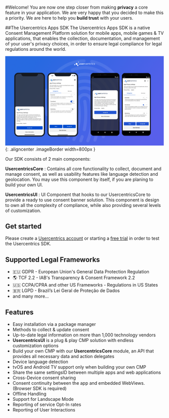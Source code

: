 #Welcome!
You are now one step closer from making **privacy** a core feature in your application. We are very happy that you decided to make this a priority. We are here to help you **build trust** with your users.

##The Usercentrics Apps SDK
The Usercentrics Apps SDK is a native Consent Management Platform solution for mobile apps, mobile games & TV applications, that enables the collection, documentation, and management of your user's privacy choices, in order to ensure legal compliance for legal regulations around the world.

![Usercentrics](../assets/overview/Usercentrics.png){: .aligncenter .imageBorder width=800px }

Our SDK consists of 2 main components:

**UsercentricsCore**
:   Contains all core functionality to collect, document and manage consent, as well as usability features like language detection and geolocation. You may use this component by itself, if you are planing to build your own UI.

**UsercentricsUI**
:   UI Component that hooks to our UsercentricsCore to provide a ready to use consent banner solution. This component is design to own all the complexity of compliance, while also providing several levels of customization.

## Get started
Please create a [Usercentrics account](https://usercentrics.com/in-app-sdk/) or starting a [free trial](https://usercentrics.com/free-trial-app/) in order to test the Usercentrics SDK.

## Supported Legal Frameworks
* 🇪🇺 GDPR - European Union's General Data Protection Regulation
* 🌎 TCF 2.2 - IAB's Transparency & Consent Framework 2.2
* 🇺🇸 CCPA/CPRA and other US Frameworks - Regulations in US States
* 🇧🇷 LGPD - Brazil’s Lei Geral de Proteção de Dados
* and many more...

## Features
* Easy installation via a package manager
* Methods to collect & update consent
* Up-to-date legal information on more than 1,000 technology vendors
* **UsercentricsUI** is a plug & play CMP solution with endless customization options
* Build your own CMP with our **UsercentricsCore** module, an API that provides all necessary data and action delegates
* Device language detection
* tvOS and Android TV support only when building your own CMP
* Share the same settingsID between multiple apps and web applications
* Cross-Device consent sharing
* Consent continuity between the app and embedded WebViews. (Browser SDK is required)
* Offline Handling
* Support for Landscape Mode
* Reporting of service Opt-In rates
* Reporting of User Interactions

